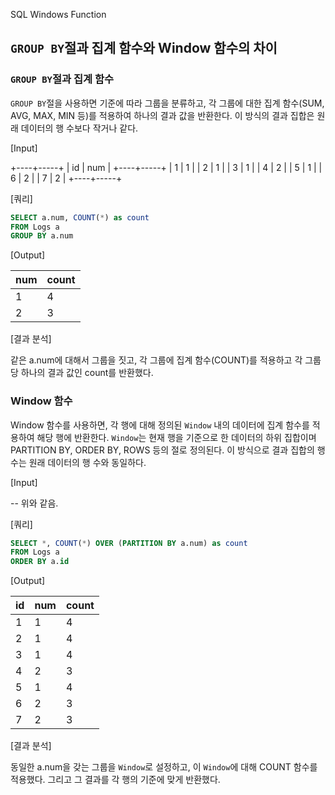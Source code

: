 SQL Windows Function

## `GROUP BY`절과 집계 함수와 Window 함수의 차이

### `GROUP BY`절과 집계 함수

`GROUP BY`절을 사용하면 기준에 따라 그룹을 분류하고, 각 그룹에 대한 집계 함수(SUM, AVG, MAX, MIN 등)를 적용하여 하나의 결과 값을 반환한다. 이 방식의 결과 집합은 원래 데이터의 행 수보다 작거나 같다.

[Input]

+----+-----+
| id | num |
+----+-----+
| 1  | 1   |
| 2  | 1   |
| 3  | 1   |
| 4  | 2   |
| 5  | 1   |
| 6  | 2   |
| 7  | 2   |
+----+-----+

[쿼리]

```sql
SELECT a.num, COUNT(*) as count
FROM Logs a
GROUP BY a.num
```

[Output]

| num | count |
| --- | ----- |
| 1   | 4     |
| 2   | 3     |

[결과 분석]

같은 a.num에 대해서 그룹을 짓고, 각 그룹에 집계 함수(COUNT)를 적용하고 각 그룹당 하나의 결과 값인 count를 반환했다.


### Window 함수
Window 함수를 사용하면, 각 행에 대해 정의된 `Window` 내의 데이터에 집계 함수를 적용하여 해당 행에 반환한다. `Window`는 현재 행을 기준으로 한 데이터의 하위 집합이며 PARTITION BY, ORDER BY, ROWS 등의 절로 정의된다. 이 방식으로 결과 집합의 행 수는 원래 데이터의 행 수와 동일하다.

[Input]

-- 위와 같음.

[쿼리]

```sql
SELECT *, COUNT(*) OVER (PARTITION BY a.num) as count
FROM Logs a
ORDER BY a.id
```

[Output]

| id | num | count |
| -- | --- | ----- |
| 1  | 1   | 4     |
| 2  | 1   | 4     |
| 3  | 1   | 4     |
| 4  | 2   | 3     |
| 5  | 1   | 4     |
| 6  | 2   | 3     |
| 7  | 2   | 3     |

[결과 분석]

동일한 a.num을 갖는 그룹을 `Window`로 설정하고, 이 `Window`에 대해 COUNT 함수를 적용했다. 그리고 그 결과를 각 행의 기준에 맞게 반환했다.